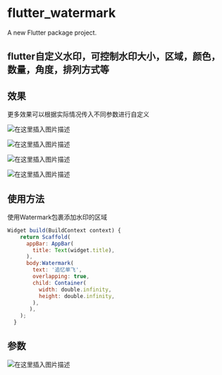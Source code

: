 # flutter_watermark

A new Flutter package project.

## flutter自定义水印，可控制水印大小，区域，颜色，数量，角度，排列方式等

## 效果
更多效果可以根据实际情况传入不同参数进行自定义

![在这里插入图片描述](https://app-test.obs.cn-east-2.myhuaweicloud.com:443/_143886_1605884309774_panzi-1605884259784#pic_center)

![在这里插入图片描述](https://app-test.obs.cn-east-2.myhuaweicloud.com:443/_180418_1605884387162_panzi-1605884337171#pic_center)

![在这里插入图片描述](https://app-test.obs.cn-east-2.myhuaweicloud.com:443/_334586_1605884455620_panzi-1605884405101#pic_center)

![在这里插入图片描述](https://app-test.obs.cn-east-2.myhuaweicloud.com:443/_103167_1605884517227_panzi-1605884467441#pic_center)

## 使用方法
使用Watermark包裹添加水印的区域

```javascript
Widget build(BuildContext context) {
    return Scaffold(
      appBar: AppBar(
        title: Text(widget.title),
      ),
      body:Watermark(
        text: '追忆单飞',
        overlapping: true,
        child: Container(
          width: double.infinity,
          height: double.infinity,
        ),
       ),
    );
  }
```

## 参数
 ![在这里插入图片描述](https://app-test.obs.cn-east-2.myhuaweicloud.com:443/_109395_1605884652033_panzi-1605884602036#pic_center)
